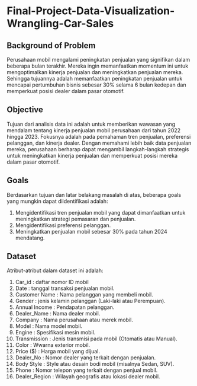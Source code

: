 # **Final-Project-Data-Visualization-Wrangling-Car-Sales**

## **Background of Problem**

Perusahaan mobil mengalami peningkatan penjualan yang signifikan dalam beberapa bulan terakhir. Mereka ingin memanfaatkan momentum ini untuk mengoptimalkan kinerja penjualan dan meningkatkan penjualan mereka.
Sehingga tujuannya adalah memanfaatkan peningkatan penjualan untuk mencapai pertumbuhan bisnis sebesar 30% selama 6 bulan kedepan dan memperkuat posisi dealer dalam pasar otomotif.

## **Objective**

Tujuan dari analisis data ini adalah untuk memberikan wawasan yang mendalam tentang kinerja penjualan mobil perusahaan dari tahun 2022 hingga 2023. Fokusnya adalah pada pemahaman tren penjualan, preferensi pelanggan, dan kinerja dealer. Dengan memahami lebih baik data penjualan mereka, perusahaan berharap dapat mengambil langkah-langkah strategis untuk meningkatkan kinerja penjualan dan memperkuat posisi mereka dalam pasar otomotif.

## **Goals**

Berdasarkan tujuan dan latar belakang masalah di atas, beberapa goals yang mungkin dapat diidentifikasi adalah:

1. Mengidentifikasi tren penjualan mobil yang dapat dimanfaatkan untuk meningkatkan strategi pemasaran dan penjualan.
2. Mengidentifikasi preferensi pelanggan.
3. Meningkatkan penjualan mobil sebesar 30% pada tahun 2024 mendatang.

## **Dataset**

Atribut-atribut dalam dataset ini adalah:

1. Car_id : daftar nomor ID mobil
2. Date : tanggal transaksi penjualan mobil.
3. Customer Name : Nama pelanggan yang membeli mobil.
4. Gender : jenis kelamin pelanggan (Laki-laki atau Perempuan).
5. Annual Income : Pendapatan pelanggan.
6. Dealer_Name : Nama dealer mobil.
7. Company : Nama perusahaan atau merek mobil.
8. Model : Nama model mobil.
9. Engine : Spesifikasi mesin mobil.
10. Transmission : Jenis transmisi pada mobil (Otomatis atau Manual).
11. Color : Wwarna exterior mobil.
12. Price ($) : Harga mobil yang dijual.
13. Dealer_No : Nomor dealer yang terkait dengan penjualan.
14. Body Style : Style atau desain bodi mobil (misalnya Sedan, SUV).
15. Phone : Nomor telepon yang terkait dengan penjual mobil.
16. Dealer_Region : Wilayah geografis atau lokasi dealer mobil.
